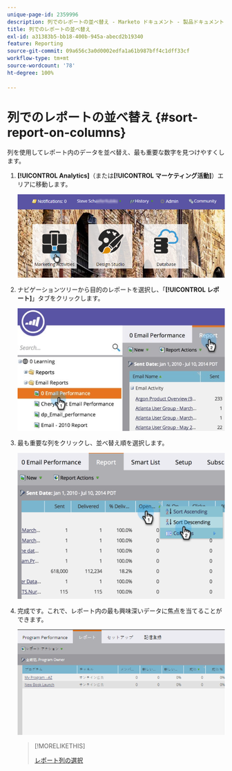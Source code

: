 ```yaml
---
unique-page-id: 2359996
description: 列でのレポートの並べ替え - Marketo ドキュメント - 製品ドキュメント
title: 列でのレポートの並べ替え
exl-id: a31383b5-bb18-400b-945a-abecd2b19340
feature: Reporting
source-git-commit: 09a656c3a0d0002edfa1a61b987bff4c1dff33cf
workflow-type: tm+mt
source-wordcount: '78'
ht-degree: 100%

---
```


# 列でのレポートの並べ替え {#sort-report-on-columns}

列を使用してレポート内のデータを並べ替え、最も重要な数字を見つけやすくします。

1. **[!UICONTROL Analytics]**（または&#x200B;**[!UICONTROL マーケティング活動]**）エリアに移動します。

   ![](assets/login-marketing-activities.png)

1. ナビゲーションツリーから目的のレポートを選択し、「**[!UICONTROL レポート]**」タブをクリックします。

   ![](assets/reports2.jpg)

1. 最も重要な列をクリックし、並べ替え順を選択します。

   ![](assets/image2014-9-16-10-3a47-3a46.png)

1. 完成です。これで、レポート内の最も興味深いデータに焦点を当てることができます。

   ![](assets/image2014-9-16-10-3a47-3a50.png)

   >[!MORELIKETHIS]
   >
   >[レポート列の選択](/help/marketo/product-docs/reporting/basic-reporting/editing-reports/select-report-columns.md)
